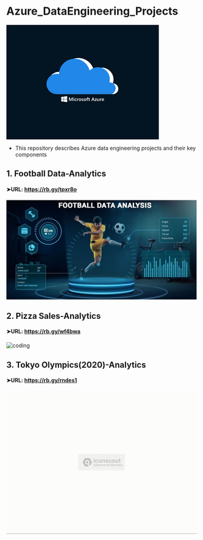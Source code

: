 # Azure_DataEngineering_Projects
<img align="center" alt="coding" width="400" src="https://github.com/Shoaib9288/Azure_DataEngineering_Projects/blob/main/Microsoft_Azure.gif">

- This repository describes Azure data engineering projects and their key components

## 1. Football Data-Analytics
#### ➤URL: https://rb.gy/tpxr8o
<img align="center" alt="coding" width="500" src="https://github.com/Shoaib9288/Azure_DataEngineering_Projects/blob/main/Football_Data_Analysis-Azure-End2End_Project/Football%20Data%20Analytics.jpg">

## 2. Pizza Sales-Analytics
#### ➤URL: https://rb.gy/wf4bwa
<img align="center" alt="coding" width="500" src="https://github.com/Shoaib9288/Azure_DataEngineering_Projects/blob/main/Pizza_Sales_Analysis_Azure-dataengineering-project/Pizza%20Sales.gif">

## 3. Tokyo Olympics(2020)-Analytics
#### ➤URL: https://rb.gy/rndes1
<img align="center" alt="coding" width="500" src="https://github.com/Shoaib9288/Azure_DataEngineering_Projects/blob/main/tokyo-olympic-azure-data-engineering-project/Tokyo%20Olympics.gif">





